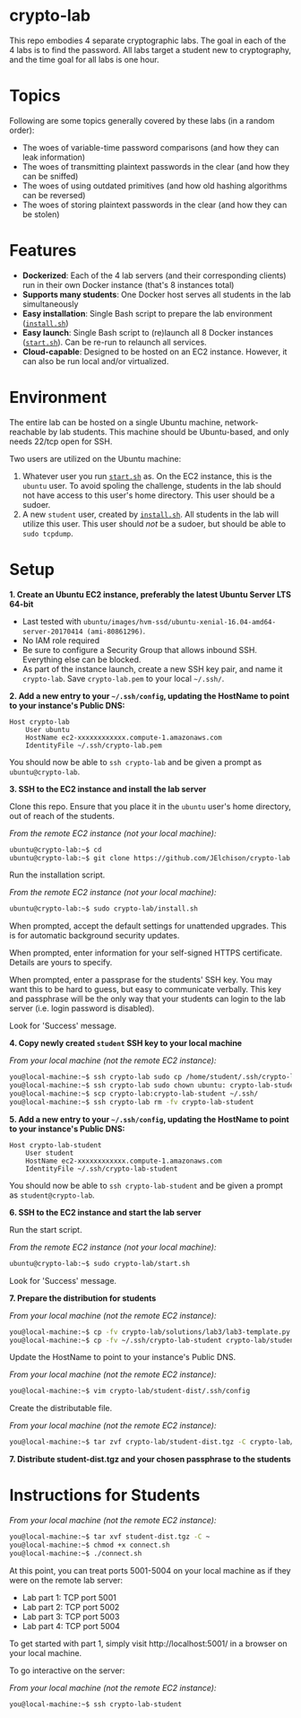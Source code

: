 crypto-lab
==========

This repo embodies 4 separate cryptographic labs.  The goal in each of the 4 labs is to find the password.  All labs target a student new to cryptography, and the time goal for all labs is one hour.


# Topics

Following are some topics generally covered by these labs (in a random order):

* The woes of variable-time password comparisons (and how they can leak information)
* The woes of transmitting plaintext passwords in the clear (and how they can be sniffed)
* The woes of using outdated primitives (and how old hashing algorithms can be reversed)
* The woes of storing plaintext passwords in the clear (and how they can be stolen)


# Features

* **Dockerized**:  Each of the 4 lab servers (and their corresponding clients) run in their own Docker instance (that's 8 instances total)
* **Supports many students**:  One Docker host serves all students in the lab simultaneously
* **Easy installation**:  Single Bash script to prepare the lab environment ([`install.sh`](install.sh))
* **Easy launch**:  Single Bash script to (re)launch all 8 Docker instances ([`start.sh`](start.sh)).  Can be re-run to relaunch all services.
* **Cloud-capable**:  Designed to be hosted on an EC2 instance.  However, it can also be run local and/or virtualized.


# Environment

The entire lab can be hosted on a single Ubuntu machine, network-reachable by lab students.  This machine should be Ubuntu-based, and only needs 22/tcp open for SSH.

Two users are utilized on the Ubuntu machine:

1. Whatever user you run [`start.sh`](start.sh) as.  On the EC2 instance, this is the `ubuntu` user.  To avoid spoling the challenge, students in the lab should not have access to this user's home directory.  This user should be a sudoer.
2. A new `student` user, created by [`install.sh`](install.sh).  All students in the lab will utilize this user.  This user should *not* be a sudoer, but should be able to `sudo tcpdump`.


# Setup

**1. Create an Ubuntu EC2 instance, preferably the latest Ubuntu Server LTS 64-bit**

* Last tested with `ubuntu/images/hvm-ssd/ubuntu-xenial-16.04-amd64-server-20170414 (ami-80861296)`.
* No IAM role required
* Be sure to configure a Security Group that allows inbound SSH.  Everything else can be blocked.
* As part of the instance launch, create a new SSH key pair, and name it `crypto-lab`.  Save `crypto-lab.pem` to your local `~/.ssh/`.

**2. Add a new entry to your `~/.ssh/config`, updating the HostName to point to your instance's Public DNS:**

```
Host crypto-lab
    User ubuntu
    HostName ec2-xxxxxxxxxxxx.compute-1.amazonaws.com
    IdentityFile ~/.ssh/crypto-lab.pem
```

You should now be able to `ssh crypto-lab` and be given a prompt as `ubuntu@crypto-lab`.

**3. SSH to the EC2 instance and install the lab server**

Clone this repo.  Ensure that you place it in the `ubuntu` user's home directory, out of reach of the students.

*From the remote EC2 instance (*not* your local machine):*
```bash
ubuntu@crypto-lab:~$ cd
ubuntu@crypto-lab:~$ git clone https://github.com/JElchison/crypto-lab.git
```

Run the installation script.

*From the remote EC2 instance (*not* your local machine):*
```bash
ubuntu@crypto-lab:~$ sudo crypto-lab/install.sh
```

When prompted, accept the default settings for unattended upgrades.  This is for automatic background security updates.

When prompted, enter information for your self-signed HTTPS certificate.  Details are yours to specify.

When prompted, enter a passprase for the students' SSH key.  You may want this to be hard to guess, but easy to communicate verbally.  This key and passphrase will be the only way that your students can login to the lab server (i.e. login password is disabled).

Look for 'Success' message.

**4. Copy newly created `student` SSH key to your local machine**

*From your local machine (not the remote EC2 instance):*
```bash
you@local-machine:~$ ssh crypto-lab sudo cp /home/student/.ssh/crypto-lab-student .
you@local-machine:~$ ssh crypto-lab sudo chown ubuntu: crypto-lab-student
you@local-machine:~$ scp crypto-lab:crypto-lab-student ~/.ssh/
you@local-machine:~$ ssh crypto-lab rm -fv crypto-lab-student
```

**5. Add a new entry to your `~/.ssh/config`, updating the HostName to point to your instance's Public DNS:**

```
Host crypto-lab-student
    User student
    HostName ec2-xxxxxxxxxxxx.compute-1.amazonaws.com
    IdentityFile ~/.ssh/crypto-lab-student
```

You should now be able to `ssh crypto-lab-student` and be given a prompt as `student@crypto-lab`.

**6. SSH to the EC2 instance and start the lab server**

Run the start script.

*From the remote EC2 instance (*not* your local machine):*
```bash
ubuntu@crypto-lab:~$ sudo crypto-lab/start.sh
```

Look for 'Success' message.

**7. Prepare the distribution for students**

*From your local machine (not the remote EC2 instance):*
```bash
you@local-machine:~$ cp -fv crypto-lab/solutions/lab3/lab3-template.py student-dist/lab3.py
you@local-machine:~$ cp -fv ~/.ssh/crypto-lab-student crypto-lab/student-dist/.ssh/
```

Update the HostName to point to your instance's Public DNS.

*From your local machine (not the remote EC2 instance):*
```bash
you@local-machine:~$ vim crypto-lab/student-dist/.ssh/config
```

Create the distributable file.

*From your local machine (not the remote EC2 instance):*
```bash
you@local-machine:~$ tar zvf crypto-lab/student-dist.tgz -C crypto-lab/student-dist/
```

**7. Distribute student-dist.tgz and your chosen passphrase to the students**


# Instructions for Students

*From your local machine (not the remote EC2 instance):*
```bash
you@local-machine:~$ tar xvf student-dist.tgz -C ~
you@local-machine:~$ chmod +x connect.sh
you@local-machine:~$ ./connect.sh
```

At this point, you can treat ports 5001-5004 on your local machine as if they were on the remote lab server:

* Lab part 1:  TCP port 5001
* Lab part 2:  TCP port 5002
* Lab part 3:  TCP port 5003
* Lab part 4:  TCP port 5004

To get started with part 1, simply visit http://localhost:5001/ in a browser on your local machine.

To go interactive on the server:

*From your local machine (not the remote EC2 instance):*
```bash
you@local-machine:~$ ssh crypto-lab-student
```
